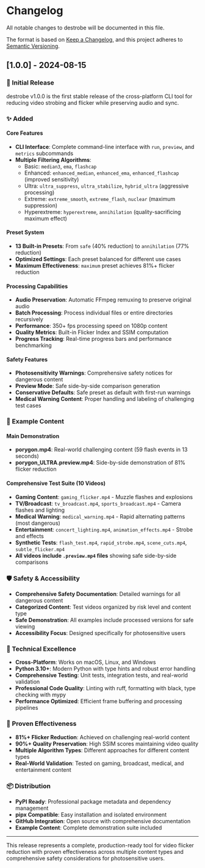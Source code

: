 # Changelog

All notable changes to destrobe will be documented in this file.

The format is based on [Keep a Changelog](https://keepachangelog.com/en/1.0.0/),
and this project adheres to [Semantic Versioning](https://semver.org/spec/v2.0.0.html).

## [1.0.0] - 2024-08-15

### 🎉 Initial Release

destrobe v1.0.0 is the first stable release of the cross-platform CLI tool for reducing video strobing and flicker while preserving audio and sync.

### ✨ Added

#### Core Features
- **CLI Interface**: Complete command-line interface with `run`, `preview`, and `metrics` subcommands
- **Multiple Filtering Algorithms**: 
  - Basic: `median3`, `ema`, `flashcap`
  - Enhanced: `enhanced_median`, `enhanced_ema`, `enhanced_flashcap` (improved sensitivity)
  - Ultra: `ultra_suppress`, `ultra_stabilize`, `hybrid_ultra` (aggressive processing)
  - Extreme: `extreme_smooth`, `extreme_flash`, `nuclear` (maximum suppression)
  - Hyperextreme: `hyperextreme`, `annihilation` (quality-sacrificing maximum effect)

#### Preset System
- **13 Built-in Presets**: From `safe` (40% reduction) to `annihilation` (77% reduction)
- **Optimized Settings**: Each preset balanced for different use cases
- **Maximum Effectiveness**: `maximum` preset achieves 81%+ flicker reduction

#### Processing Capabilities
- **Audio Preservation**: Automatic FFmpeg remuxing to preserve original audio
- **Batch Processing**: Process individual files or entire directories recursively
- **Performance**: 350+ fps processing speed on 1080p content
- **Quality Metrics**: Built-in Flicker Index and SSIM computation
- **Progress Tracking**: Real-time progress bars and performance benchmarking

#### Safety Features
- **Photosensitivity Warnings**: Comprehensive safety notices for dangerous content
- **Preview Mode**: Safe side-by-side comparison generation
- **Conservative Defaults**: Safe preset as default with first-run warnings
- **Medical Warning Content**: Proper handling and labeling of challenging test cases

### 📁 Example Content

#### Main Demonstration
- **porygon.mp4**: Real-world challenging content (59 flash events in 13 seconds)
- **porygon_ULTRA.preview.mp4**: Side-by-side demonstration of 81% flicker reduction

#### Comprehensive Test Suite (10 Videos)
- **Gaming Content**: `gaming_flicker.mp4` - Muzzle flashes and explosions
- **TV/Broadcast**: `tv_broadcast.mp4`, `sports_broadcast.mp4` - Camera flashes and lighting
- **Medical Warning**: `medical_warning.mp4` - Rapid alternating patterns (most dangerous)
- **Entertainment**: `concert_lighting.mp4`, `animation_effects.mp4` - Strobe and effects
- **Synthetic Tests**: `flash_test.mp4`, `rapid_strobe.mp4`, `scene_cuts.mp4`, `subtle_flicker.mp4`
- **All videos include `.preview.mp4` files** showing safe side-by-side comparisons

### 🛡️ Safety & Accessibility
- **Comprehensive Safety Documentation**: Detailed warnings for all dangerous content
- **Categorized Content**: Test videos organized by risk level and content type
- **Safe Demonstration**: All examples include processed versions for safe viewing
- **Accessibility Focus**: Designed specifically for photosensitive users

### 🧪 Technical Excellence
- **Cross-Platform**: Works on macOS, Linux, and Windows
- **Python 3.10+**: Modern Python with type hints and robust error handling
- **Comprehensive Testing**: Unit tests, integration tests, and real-world validation
- **Professional Code Quality**: Linting with ruff, formatting with black, type checking with mypy
- **Performance Optimized**: Efficient frame buffering and processing pipelines

### 🎯 Proven Effectiveness
- **81%+ Flicker Reduction**: Achieved on challenging real-world content
- **90%+ Quality Preservation**: High SSIM scores maintaining video quality
- **Multiple Algorithm Types**: Different approaches for different content types
- **Real-World Validation**: Tested on gaming, broadcast, medical, and entertainment content

### 📦 Distribution
- **PyPI Ready**: Professional package metadata and dependency management
- **pipx Compatible**: Easy installation and isolated environment
- **GitHub Integration**: Open source with comprehensive documentation
- **Example Content**: Complete demonstration suite included

---

This release represents a complete, production-ready tool for video flicker reduction with proven effectiveness across multiple content types and comprehensive safety considerations for photosensitive users.
